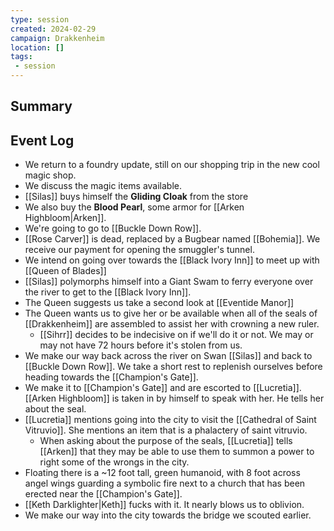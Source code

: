 ```yaml
---
type: session
created: 2024-02-29
campaign: Drakkenheim
location: []
tags:
 - session
---
```



## Summary

## Event Log

- We return to a foundry update, still on our shopping trip in the new cool magic shop.
- We discuss the magic items available.
- [[Silas]] buys himself the **Gliding Cloak** from the store
- We also buy the **Blood Pearl**, some armor for [[Arken Highbloom|Arken]].
- We're going to go to [[Buckle Down Row]].
- [[Rose Carver]] is dead, replaced by a Bugbear named [[Bohemia]]. We receive our payment for opening the smuggler's tunnel.
- We intend on going over towards the [[Black Ivory Inn]] to meet up with [[Queen of Blades]]
- [[Silas]] polymorphs himself into a Giant Swam to ferry everyone over the river to get to the [[Black Ivory Inn]].
- The Queen suggests us take a second look at [[Eventide Manor]]
- The Queen wants us to give her or be available when all of the seals of [[Drakkenheim]] are assembled to assist her with crowning a new ruler.
	- [[Sihrr]] decides to be indecisive on if we'll do it or not. We may or may not have 72 hours before it's stolen from us.
- We make our way back across the river on Swan [[Silas]] and back to [[Buckle Down Row]]. We take a short rest to replenish ourselves before heading towards the [[Champion's Gate]].
- We make it to [[Champion's Gate]] and are escorted to [[Lucretia]]. [[Arken Highbloom]] is taken in by himself to speak with her. He tells her about the seal.
- [[Lucretia]] mentions going into the city to visit the [[Cathedral of Saint Vitruvio]]. She mentions an item that is a phalactery of saint vitruvio.
	- When asking about the purpose of the seals, [[Lucretia]] tells [[Arken]] that they may be able to use them to summon a power to right some of the wrongs in the city.
- Floating there is a ~12 foot tall, green humanoid, with 8 foot across angel wings guarding a symbolic fire next to a church that has been erected near the [[Champion's Gate]].
- [[Keth Darklighter|Keth]] fucks with it. It nearly blows us to oblivion.
- We make our way into the city towards the bridge we scouted earlier.

